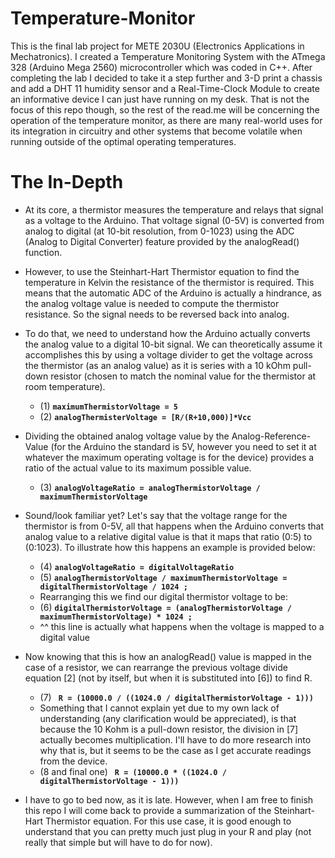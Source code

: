 # Temperature-Monitor
This is the final lab project for METE 2030U (Electronics Applications in Mechatronics). I created a Temperature Monitoring System with the ATmega 328 (Arduino Mega 2560) microcontroller which was coded in C++. After completing the lab I decided to take it a step further and 3-D print a chassis and add a DHT 11 humidity sensor and a Real-Time-Clock Module to create an informative device I can just have running on my desk. That is not the focus of this repo though, so the rest of the read.me will be concerning the operation of the temperature monitor, as there are many real-world uses for its integration in circuitry and other systems that become volatile when running outside of the optimal operating temperatures.

# The In-Depth
 - At its core, a thermistor measures the temperature and relays that signal as a voltage to the Arduino. That voltage signal (0-5V) is converted from analog to digital (at 10-bit resolution, from 0-1023) using the ADC (Analog to Digital Converter) feature provided by the analogRead() function.

- However, to use the Steinhart-Hart Thermistor equation to find the temperature in Kelvin the resistance of the thermistor is required. This means that the automatic ADC of the Arduino is actually a hindrance, as the analog voltage value is needed to compute the thermistor resistance. So the signal needs to be reversed back into analog.

- To do that, we need to understand how the Arduino actually converts the analog value to a digital 10-bit signal. We can theoretically assume it accomplishes this by using a voltage divider to get the voltage across the thermistor (as an analog value) as it is series with a 10 kOhm pull-down resistor (chosen to match the nominal value for the thermistor at room temperature).
  
   - (1) **` maximumThermistorVoltage = 5 `**  
   - (2) **` analogThermisterVoltage = [R/(R+10,000)]*Vcc `**
     
- Dividing the obtained analog voltage value by the Analog-Reference-Value (for the Arduino the standard is 5V, however you need to set it at whatever the maximum operating voltage is for the device) provides a ratio of the actual value to its maximum possible value.

   - (3) **` analogVoltageRatio = analogThermistorVoltage / maximumThermistorVoltage `**

- Sound/look familiar yet? Let's say that the voltage range for the thermistor is from 0-5V, all that happens when the Arduino converts that analog value to a relative digital value is that it maps that ratio (0:5) to (0:1023). To illustrate how this happens an example is provided below:

   - (4) **` analogVoltageRatio = digitalVoltageRatio `**
   - (5) **` analogThermistorVoltage / maximumThermistorVoltage = digitalThermistorVoltage / 1024 ; `**
   - Rearranging this we find our digital thermistor voltage to be:
   - (6) **` digitalThermistorVoltage = (analogThermistorVoltage / maximumThermistorVoltage) * 1024 ; `**
   - ^^ this line is actually what happens when the voltage is mapped to a digital value

- Now knowing that this is how an analogRead() value is mapped in the case of a resistor, we can rearrange the previous voltage divide equation [2] (not by itself, but when it is substituted into [6]) to find R.
  
   - (7) **` R = (10000.0 / ((1024.0 / digitalThermistorVoltage - 1)))`**
   - Something that I cannot explain yet due to my own lack of understanding (any clarification would be appreciated), is that because the 10 Kohm is a pull-down resistor, the division in [7] actually becomes multiplication. I'll have to do more research into why that is, but it seems to be the case as I get accurate readings from the device.
   - (8 and final one) **` R = (10000.0 * ((1024.0 / digitalThermistorVoltage - 1)))`**

- I have to go to bed now, as it is late. However, when I am free to finish this repo I will come back to provide a summarization of the Steinhart-Hart Thermistor equation. For this use case, it is good enough to understand that you can pretty much just plug in your R and play (not really that simple but will have to do for now).

